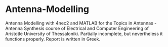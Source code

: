 # Antenna-Modelling
Antenna Modelling with 4nec2 and MATLAB  for the Topics in Antennas - Antenna Synthesis course of Electrical and Computer Engineering of Aristotle University of Thessaloniki. Partially incomplete, but nevertheless it functions properly. Report is written in Greek.
